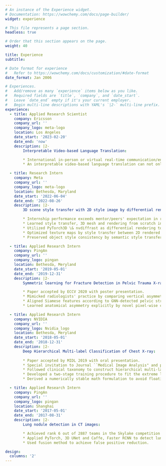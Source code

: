 ```yaml
---
# An instance of the Experience widget.
# Documentation: https://wowchemy.com/docs/page-builder/
widget: experience

# This file represents a page section.
headless: true

# Order that this section appears on the page.
weight: 40

title: Experience
subtitle:

# Date format for experience
#   Refer to https://wowchemy.com/docs/customization/#date-format
date_format: Jan 2006

# Experiences.
#   Add/remove as many `experience` items below as you like.
#   Required fields are `title`, `company`, and `date_start`.
#   Leave `date_end` empty if it's your current employer.
#   Begin multi-line descriptions with YAML's `|2-` multi-line prefix.
experience:
  - title: Applied Research Scientist
    company: Ericsson
    company_url: ''
    company_logo: meta-logo
    location: Los Angeles
    date_start: '2023-02-20'
    date_end: 'now'
    description: |2-
        Interpretable Video-based Language Translation:

        * International in-person or virtual real-time communication/entertainment are limited by languages. Even with human interpreters, asynchrony between facial movements and interpreted sentences creates a sense of distance and a non-immersive experience. 
        * An interpretable video-based language translation can not only interpret the audio but also the facial movement visualization into different languages, providing no distance between both sides of the communication. I created the largest dataset of videos with speakers' faces from a wild source - YouTube. The dataset contains 340 hours of video length, which is 15 times larger than the largest public dataset, and 10 different languages. 

  - title: Research Intern
    company: Meta
    company_url: ''
    company_logo: meta-logo
    location: Bethesda, Maryland
    date_start: '2022-06-04'
    date_end: '2022-08-26'
    description: |2-
        3D scene style transfer with 2D style image by differential rendering:

        * Internship performance exceeds mentor/peers' expectation in review.
        * Learned style transfer, 3D mesh and rendering from scratch in one week.
        * Utilized PyTorch3D \& nvdiffrast as differential rendering to generate 2D views.
        * Optimized texture maps by style transfer between 2D rendered images and style image.
        * Preserved object style consistency by semantic style transfer.

  - title: Applied Research Intern
    company: PingAn
    company_url: ''
    company_logo: pingan
    location: Bethesda, Meryland
    date_start: '2019-05-01'
    date_end: '2019-12-31'
    description: |2-
        Symmetric learning for Fracture Detection in Pelvic Trauma X-ray:

        * Paper accepted by ECCV 2020 with poster presentation.
        * Mimicked radiologists' practice by comparing vertical asymmetric areas via Siamese network.
        * Aligned Siamese features according to GNN-detected pelvic structure landmarks.
        * Learned anatomical asymmetry explicitly by novel pixel-wise contrastive loss.

  - title: Applied Research Intern
    company: NVIDIA
    company_url: ''
    company_logo: Nvidia_logo
    location: Bethesda, Meryland
    date_start: '2018-05-01'
    date_end: '2018-12-31'
    description: |2-
        Deep Hierarchical Multi-label Classification of Chest X-ray:
    
        * Paper accepted by MIDL 2019 with oral presentation.
        * Special invitation to Journal ``Medical Image Analysis" and paper accepted.
        * Followed clinical taxonomy to construct hierarchical multi-label classification.
        * Developed a two-stage training procedure to fit the extreme label imbalance dataset.
        * Derived a numerically stable math formulation to avoid floating point underflow calculating loss.

  - title: Applied Research Intern
    company: PingAn
    company_url: ''
    company_logo: pingan
    location: Shanghai
    date_start: '2017-05-01'
    date_end: '2017-08-31'
    description: |2-
        Lung nodule detection in CT images:

        * Achieved rank 6 out of 2887 teams in the Skylake competition sponsored by Intel and Alibaba.
        * Applied PyTorch, 3D UNet and Caffe, Faster RCNN to detect lung nodules in 1000 CT scans.
        * Used fusion method to achieve false positive reduction.

design:
  columns: '2'
---
```


